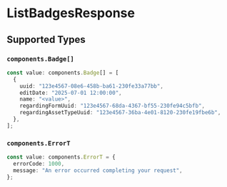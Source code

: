 # ListBadgesResponse


## Supported Types

### `components.Badge[]`

```typescript
const value: components.Badge[] = [
  {
    uuid: "123e4567-08e6-458b-ba61-230fe33a77bb",
    editDate: "2025-07-01 12:00:00",
    name: "<value>",
    regardingFormUuid: "123e4567-68da-4367-bf55-230fe94c5bfb",
    regardingAssetTypeUuid: "123e4567-36ba-4e01-8120-230fe19fbe6b",
  },
];
```

### `components.ErrorT`

```typescript
const value: components.ErrorT = {
  errorCode: 1000,
  message: "An error occurred completing your request",
};
```

